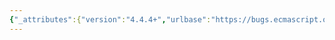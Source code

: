 ```yaml
---
{"_attributes":{"version":"4.4.4+","urlbase":"https://bugs.ecmascript.org/","maintainer":"dherman@mozilla.com"},"bug":{"bug_id":1142,"creation_ts":"2012-12-19 08:23:00 -0800","short_desc":"15.12: Walk and JO should use [[Keys]] instead of referencing to Object.keys","delta_ts":"2014-07-19 17:38:45 -0700","product":"Draft for 6th Edition","component":"editorial issue","version":"Rev 12: November 22, 2012 Draft","rep_platform":"All","op_sys":"All","bug_status":"RESOLVED","resolution":"FIXED","priority":"Normal","bug_severity":"enhancement","everconfirmed":true,"reporter":{"uid":"andrebargull","name":"André Bargull"},"assigned_to":{"uid":"allen","name":"Allen Wirfs-Brock"},"long_desc":[{"commentid":3034,"comment_count":0,"who":{"uid":"andrebargull","name":"André Bargull"},"bug_when":"2012-12-19 08:23:03 -0800","thetext":"With [[Keys]] available, it's no longer necessary to refer to Object.keys"},{"commentid":3061,"comment_count":1,"who":{"uid":"allen","name":"Allen Wirfs-Brock"},"bug_when":"2012-12-21 11:41:17 -0800","thetext":"[[Keys]] has come and gone, but this still should be updated."},{"commentid":9095,"comment_count":2,"who":{"uid":"allen","name":"Allen Wirfs-Brock"},"bug_when":"2014-06-24 16:18:01 -0700","thetext":"fixed in rev26 editor's draft"},{"commentid":9342,"comment_count":3,"who":{"uid":"allen","name":"Allen Wirfs-Brock"},"bug_when":"2014-07-19 17:38:45 -0700","thetext":"fixed in rev26"}]}}
---
```

